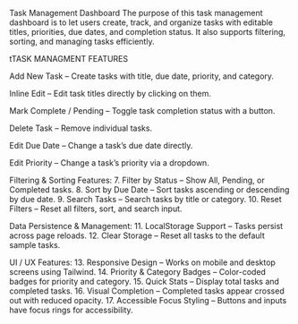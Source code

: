  Task Management Dashboard
 The purpose of this task management dashboard is to let users create, track, and organize tasks with editable titles, priorities, due dates, and completion status. It also supports filtering, sorting, and managing tasks efficiently.
 

 tTASK MANAGMENT FEATURES

Add New Task – Create tasks with title, due date, priority, and category.

Inline Edit – Edit task titles directly by clicking on them.

Mark Complete / Pending – Toggle task completion status with a button.

Delete Task – Remove individual tasks.

Edit Due Date – Change a task’s due date directly.

Edit Priority – Change a task’s priority via a dropdown.

Filtering & Sorting Features:
7. Filter by Status – Show All, Pending, or Completed tasks.
8. Sort by Due Date – Sort tasks ascending or descending by due date.
9. Search Tasks – Search tasks by title or category.
10. Reset Filters – Reset all filters, sort, and search input.

Data Persistence & Management:
11. LocalStorage Support – Tasks persist across page reloads.
12. Clear Storage – Reset all tasks to the default sample tasks.

UI / UX Features:
13. Responsive Design – Works on mobile and desktop screens using Tailwind.
14. Priority & Category Badges – Color-coded badges for priority and category.
15. Quick Stats – Display total tasks and completed tasks.
16. Visual Completion – Completed tasks appear crossed out with reduced opacity.
17. Accessible Focus Styling – Buttons and inputs have focus rings for accessibility.
